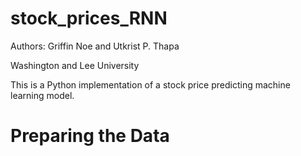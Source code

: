 # stock_prices_RNN

Authors: Griffin Noe and Utkrist P. Thapa

Washington and Lee University

This is a Python implementation of a stock price predicting machine learning model.  

# Preparing the Data 
